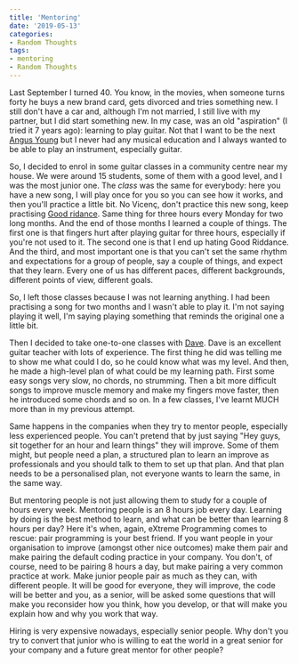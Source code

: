 ```yaml
---
title: 'Mentoring'
date: '2019-05-13'
categories:
- Random Thoughts
tags:
- mentoring
- Random Thoughts
---
```


Last September I turned 40. You know, in the movies, when someone turns forty he buys a new brand card, gets divorced and tries something new. I still don't have a car and, although I'm not married, I still live with my partner, but I did start something new. In my case, was an old "aspiration" (I tried it 7 years ago): learning to play guitar. Not that I want to be the next [Angus Young](https://en.wikipedia.org/wiki/Angus_Young) but I never had any musical education and I always wanted to be able to play an instrument, especially guitar.

So, I decided to enrol in some guitar classes in a community centre near my house. We were around 15 students, some of them with a good level, and I was the most junior one. The *class* was the same for everybody: here you have a new song, I will play once for you so you can see how it works, and then you'll practice a little bit. No Vicenç, don't practice this new song, keep practising [Good ridance](https://www.youtube.com/watch?v=CnQ8N1KacJc). Same thing for three hours every Monday for two long months. And the end of those months I learned a couple of things. The first one is that fingers hurt after playing guitar for three hours, especially if you're not used to it. The second one is that I end up hating Good Riddance. And the third, and most important one is that you can't set the same rhythm and expectations for a group of people, say a couple of things, and expect that they learn. Every one of us has different paces, different backgrounds, different points of view, different goals.

So, I left those classes because I was not learning anything. I had been practising a song for two months and I wasn't able to play it. I'm not saying playing it well, I'm saying playing something that reminds the original one a little bit.

Then I decided to take one-to-one classes with [Dave](https://tutorful.co.uk/tutors/wjm5xlo5). Dave is an excellent guitar teacher with lots of experience. The first thing he did was telling me to show me what could I do, so he could know what was my level. And then, he made a high-level plan of what could be my learning path. First some easy songs very slow, no chords, no strumming. Then a bit more difficult songs to improve muscle memory and make my fingers move faster, then he introduced some chords and so on. In a few classes, I've learnt MUCH more than in my previous attempt.

Same happens in the companies when they try to mentor people, especially less experienced people. You can't pretend that by just saying "Hey guys, sit together for an hour and learn things" they will improve. Some of them might, but people need a plan, a structured plan to learn an improve as professionals and you should talk to them to set up that plan. And that plan needs to be a personalised plan, not everyone wants to learn the same, in the same way.

But mentoring people is not just allowing them to study for a couple of hours every week. Mentoring people is an 8 hours job every day. Learning by doing is the best method to learn, and what can be better than learning 8 hours per day? Here it's when, again, eXtreme Programming comes to rescue: pair programming is your best friend. If you want people in your organisation to improve (amongst other nice outcomes) make them pair and make pairing the default coding practice in your company. You don't, of course, need to be pairing 8 hours a day, but make pairing a very common practice at work. Make junior people pair as much as they can, with different people. It will be good for everyone, they will improve, the code will be better and you, as a senior, will be asked some questions that will make you reconsider how you think, how you develop, or that will make you explain how and why you work that way.

Hiring is very expensive nowadays, especially senior people. Why don't you try to convert that junior who is willing to eat the world in a great senior for your company and a future great mentor for other people?
